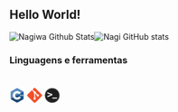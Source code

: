 ## Hello World!

![Nagiwa Github Stats](https://github-readme-stats.vercel.app/api?username=nagiwa&show_icons=true&theme=radical)![Nagi GitHub stats](https://github-readme-stats.vercel.app/api/top-langs/?username=nagiwa&layout=compact&theme=radical)

### Linguagens e ferramentas
#
<code><img height="27" src="https://raw.githubusercontent.com/github/explore/80688e429a7d4ef2fca1e82350fe8e3517d3494d/topics/cpp/cpp.png" alt="cpp"></code>
<code><img height="27" src="https://raw.githubusercontent.com/devicons/devicon/master/icons/git/git-original.svg" alt="git"></code>
<code><img height="27" src="https://raw.githubusercontent.com/github/explore/80688e429a7d4ef2fca1e82350fe8e3517d3494d/topics/terminal/terminal.png" alt="terminal"></code>
